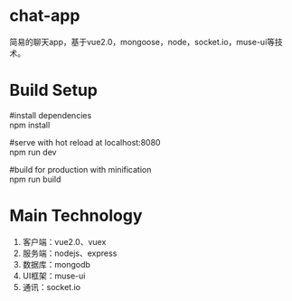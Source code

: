 # chat-app
简易的聊天app，基于vue2.0，mongoose，node，socket.io，muse-ui等技术。

# Build Setup

#install dependencies<br>
npm install

#serve with hot reload at localhost:8080<br>
npm run dev

#build for production with minification<br>
npm run build

# Main Technology
1. 客户端：vue2.0、vuex<br>
2. 服务端：nodejs、express<br>
3. 数据库：mongodb<br>
4. UI框架：muse-ui<br>
5. 通讯：socket.io
